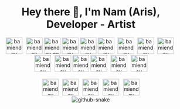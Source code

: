 ###
<h1 align="center">Hey there 👋, I'm Nam (Aris), Developer - Artist</h1>

<div align="center">  
  <img src="https://cdn.jsdelivr.net/gh/bamiendev/bamiendev@refs/heads/master/img/it/js.svg" height="45" alt="bamiendev javascript logo" title="Javascript"/>
  <img width="2" />
  <img src="https://cdn.jsdelivr.net/gh/bamiendev/bamiendev@refs/heads/master/img/it/ts.svg" height="45" alt="bamiendev typescript logo" title="Typescript"/>
  <img src="https://cdn.jsdelivr.net/gh/bamiendev/bamiendev@refs/heads/master/img/it/go.svg" height="45" alt="bamiendev go logo" title="Go"/>
  <img src="https://cdn.jsdelivr.net/gh/bamiendev/bamiendev@refs/heads/master/img/it/py.svg" height="45" alt="bamiendev python logo" title="Python"/>
  <img src="https://cdn.jsdelivr.net/gh/bamiendev/bamiendev@refs/heads/master/img/it/java.svg" height="45" alt="bamiendev java logo" />

  <img src="https://cdn.jsdelivr.net/gh/bamiendev/bamiendev@refs/heads/master/img/it/fe/next.svg" height="45" alt="bamiendev nextjs logo" title="NextJs"/>
  <img width="2" />
  <img src="https://cdn.jsdelivr.net/gh/bamiendev/bamiendev@refs/heads/master/img/it/fe/react.svg" height="45" alt="bamiendev react logo" title="ReactJs"/>

  <img width="1" />
  <img src="https://cdn.jsdelivr.net/gh/bamiendev/bamiendev@refs/heads/master/img/it/css/tailwind.svg" height="45" alt="bamiendev tailwindcss logo" title="Tailwindcss"/>
  <img width="1" />
  <img src="https://cdn.jsdelivr.net/gh/bamiendev/bamiendev@refs/heads/master/img/it/css/bootstrap.svg" height="45" alt="bamiendev bootstrap logo"  title="Bootstrap"/>
  
  <img width="2" />
  <img src="https://cdn.jsdelivr.net/gh/bamiendev/bamiendev@refs/heads/master/img/it/be/node.svg" height="45" alt="bamiendev nodejs logo" title="Nodejs"/>
  <img width="2" />
  <img src="https://cdn.jsdelivr.net/gh/bamiendev/bamiendev@refs/heads/master/img/it/be/spring.svg" height="45" alt="bamiendev spring logo" title="Spring Boot"/>

  <img src="https://cdn.jsdelivr.net/gh/bamiendev/bamiendev@refs/heads/master/img/it/database/mongo.svg" height="45" alt="bamiendev mongodb logo" title="Mongodb"/>
  <img src="https://cdn.jsdelivr.net/gh/bamiendev/bamiendev@refs/heads/master/img/it/database/postgresql.svg" height="45" alt="bamiendev postgresql logo" title="Postgresql"/>
  <img width="2" />
  <img src="https://cdn.jsdelivr.net/gh/bamiendev/bamiendev@refs/heads/master/img/it/database/mysql.svg" height="45" alt="bamiendev mysql logo" title="Mysql"/>
  <img width="2" />

  <img src="https://cdn.jsdelivr.net/gh/bamiendev/bamiendev@refs/heads/master/img/it/redis.svg" height="45" alt="bamiendev redis logo" title="Redis"/>
</div>

<br clear="both">
<div align="center">  
  <img src="https://cdn.jsdelivr.net/gh/bamiendev/bamiendev@refs/heads/master/img/3d/maya.svg" height="45" alt="bamiendev maya logo" title="Maya"/>
  <img width="2" />
  <img src="https://cdn.jsdelivr.net/gh/bamiendev/bamiendev@refs/heads/master/img/3d/blender.svg" height="45" alt="bamiendev blender logo" title="Blender"/>
  <img width="2" />
  <img src="https://cdn.jsdelivr.net/gh/bamiendev/bamiendev@refs/heads/master/img/3d/zbrush.svg" height="45" alt="bamiendev zbrush logo" title="ZBrush"/>
  <img width="2" />
  <img src="https://cdn.jsdelivr.net/gh/bamiendev/bamiendev@refs/heads/master/img/3d/substance.svg" height="45" alt="bamiendev substance logo" title="Substance"/>
  <img width="3" />
  <img src="https://cdn.jsdelivr.net/gh/bamiendev/bamiendev@refs/heads/master/img/3d/marvelous.svg" height="45" alt="bamiendev marvelous logo" title="Marvelous Designer"/>
</div>

<div align="center">
  <picture>
    <source media="(prefers-color-scheme: dark)" srcset="https://cdn.jsdelivr.net/gh/bamiendev/bamiendev@refs/heads/master/img/other/snake/github-snake-dark.svg"/>
    <source media="(prefers-color-scheme: light)" srcset="https://cdn.jsdelivr.net/gh/bamiendev/bamiendev@refs/heads/master/img/other/snake/github-snake.svg"/>
    <img alt="github-snake" src="https://cdn.jsdelivr.net/gh/bamiendev/bamiendev@refs/heads/master/img/other/snake/github-snake.svg"/>
  </picture>
</div>
